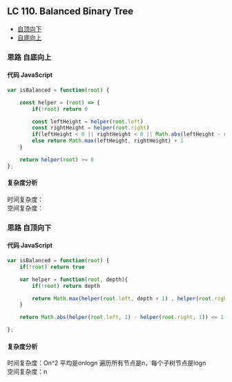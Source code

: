 ## LC 110. Balanced Binary Tree

- [自顶向下](#思路-自顶向下)
- [自底向上](#思路-自底向上)

### 思路 自底向上

#### 代码 JavaScript

```JavaScript
var isBalanced = function(root) {

    const helper = (root) => {
        if(!root) return 0

        const leftHeight = helper(root.left)
        const rightHeight = helper(root.right)
        if(leftHeight < 0 || rightHeight < 0 || Math.abs(leftHeight - rightHeight) > 1) return -1
        else return Math.max(leftHeight, rightHeight) + 1
    }

    return helper(root) >= 0
};

```

#### 复杂度分析
时间复杂度： </br>
空间复杂度：
### 思路 自顶向下

#### 代码 JavaScript

```JavaScript
var isBalanced = function(root) {
    if(!root) return true

    var helper = function(root, depth){
        if(!root) return depth

        return Math.max(helper(root.left, depth + 1) , helper(root.right, depth + 1))
    }

    return Math.abs(helper(root.left, 1) - helper(root.right, 1)) <= 1 && isBalanced(root.left) && isBalanced(root.right)

};

```

#### 复杂度分析
时间复杂度：On^2 平均是onlogn 遍历所有节点是n，每个子树节点是logn </br>
空间复杂度：n